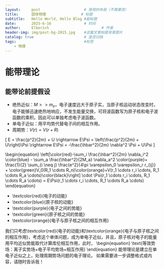 ```yaml
---
layout:     post   				    # 使用的布局（不需要改）
title:      固体物理 				# 标题 
subtitle:   Hello World, Hello Blog #副标题
date:       2025-6-16				# 时间
author:     Elberich 						# 作者
header-img: img/post-bg-2015.jpg 	#这篇文章标题背景图片
catalog: true 						# 是否归档
tags:								#标签
    - 物理
---
```


# 能带理论
## 能带论前提假设

- 绝热近似：$M>>m_e$，电子速度远大于原子实，当原子核运动状态改变时，电子能够迅速绝热地响应，不发生能量交换，可将波函数写为原子核和电子波函数的乘积。因此可以单独考虑电子波函数。
- 单电子近似：用平均势代替电子间的相互作用。
- 周期势：$V(r) = V(r+R)$

\[
E = \frac{p^2}{2m} + U \rightarrow E\Psi = \left(\frac{p^2}{2m} + U\right)\Psi \rightarrow E\Psi = -\frac{\hbar^2}{2m} \nabla^2 \Psi + U\Psi
\]

\begin{equation}
    \left[\color{red}-\sum_i \frac{\hbar^2}{2m} \nabla_i^2 \color{blue} - \sum_a \frac{\hbar^2}{2M_a} \nabla_a^2 \color{purple}+ \frac{1}{2} \sum_{i \neq j} \frac{e^2}{4\pi \varepsilon_0 \varepsilon_r r_{ij}} + \color{green}V_0(R_1 \cdots R_n)\color{orange}+V(r_1 \cdots r_i \cdots, R_1 \cdots R_a \cdots)\color{black}\right] \cdot \Psi(r_1 \cdots r_i \cdots, R_1 \cdots R_a \cdots) = E\Psi(r_1 \cdots r_i \cdots, R_1 \cdots R_a \cdots)
\end{equation}

- \textcolor{red}{电子的动能}
- \textcolor{blue}{原子核的动能}
- \textcolor{purple}{电子之间的势能}
- \textcolor{green}{原子核之间的势能}
- \textcolor{orange}{电子与原子核之间的相互作用}

我们只考虑\textcolor{red}{电子的动能}和\textcolor{orange}{电子与原子核之间的相互作用}，考虑这个单体问题，成为单电子近似，并且，原子核对电子的能量用平均近似势能取代计算库伦相互作用，此时，
\begin{equation}
    \text{等效势场：离子实势场+电子平均势场+相互作用}
\end{equation}
能带理论是建立在单电子近似之上，处理周期势场问题的电子理论。
如果需要进一步调整格式或内容，请随时告诉我！

